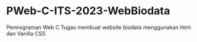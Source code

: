 # PWeb-C-ITS-2023-WebBiodata
Pemrograman Web C Tugas membuat website biodata menggunakan html dan Vanilla CSS
